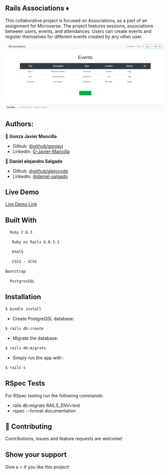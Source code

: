 ## Rails Associations :diamonds:	

This collaborative project is focused on Associations, as a part of an assignment for Microverse. The project features sessions, associations between users, events, and attendances. Users can create events and register themselves for different events created by any other user.


![screenshot](./railsbd1.png)

## Authors:
 👤 **Gonza Javier Mancilla**

- Github: [@github/gonjavi](https://github.com/gonjavi)
- Linkedin: [G-Javier-Mancilla](https://www.linkedin.com/in/g-javier-mancilla-a686a9178/)

 👤 **Daniel alejandro Salgado**

- Github: [@github/alejocode](https://github.com/AlejoCode)
- Linkedin: [@daniel-salgado](https://www.linkedin.com/in/daniel-alejandro-salgado-sanchez-13a740b1/)


## Live Demo

[Live Demo Link]()

## Built With
```bash
  Ruby 2.6.3
 ```
 ```bash
   Ruby on Rails 6.0.3.1
 ```
  ```bash
   Html5
 ```
  ```bash
   CSS3 - SCSS
 ```
  ```bash
Bootstrap
```
  ```bash
  PostgresSQL
  ```


## Installation

```bash
$ bundle install
```
* Create PostgreQSL database:
```bash
$ rails db:create
```
* Migrate the database:
```bash
$ rails db:migrate
```
* Simply run the app with :
```bash
$ rails s
```

## RSpec Tests

For RSpec testing run the following commands:

- rails db:migrate RAILS_ENV=test
- rspec --format documentation

## 🤝 Contributing

Contributions, issues and feature requests are welcome!


## Show your support

Give a ⭐️ if you like this project!
